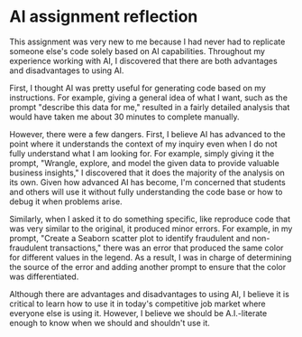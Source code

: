 # AI assignment reflection

This assignment was very new to me because I had never had to replicate someone else's code solely based on AI capabilities. Throughout my experience working with AI, I discovered that there are both advantages and disadvantages to using AI.

First, I thought AI was pretty useful for generating code based on my instructions. For example, giving a general idea of what I want, such as the prompt "describe this data for me," resulted in a fairly detailed analysis that would have taken me about 30 minutes to complete manually.

However, there were a few dangers. First, I believe AI has advanced to the point where it understands the context of my inquiry even when I do not fully understand what I am looking for. For example, simply giving it the prompt, "Wrangle, explore, and model the given data to provide valuable business insights," I discovered that it does the majority of the analysis on its own. Given how advanced AI has become, I'm concerned that students and others will use it without fully understanding the code base or how to debug it when problems arise.

Similarly, when I asked it to do something specific, like reproduce code that was very similar to the original, it produced minor errors. For example, in my prompt, "Create a Seaborn scatter plot to identify fraudulent and non-fraudulent transactions," there was an error that produced the same color for different values in the legend. As a result, I was in charge of determining the source of the error and adding another prompt to ensure that the color was differentiated.

Although there are advantages and disadvantages to using AI, I believe it is critical to learn how to use it in today's competitive job market where everyone else is using it. However, I believe we should be A.I.-literate enough to know when we should and shouldn't use it.


